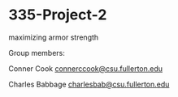 # 335-Project-2
maximizing armor strength


Group members:

Conner Cook connerccook@csu.fullerton.edu

Charles Babbage charlesbab@csu.fullerton.edu
